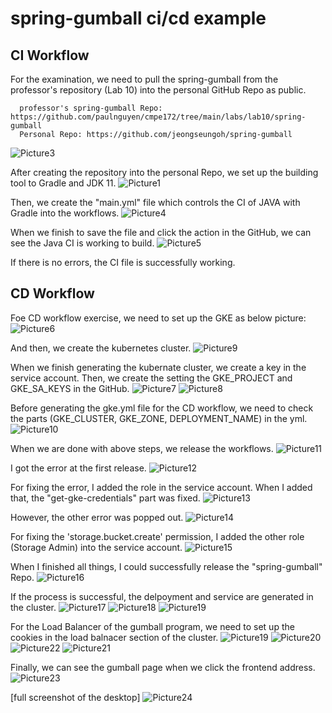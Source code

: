 # spring-gumball ci/cd example


## CI Workflow

For the examination, we need to pull the spring-gumball from the professor's repository (Lab 10) into the personal GitHub Repo as public.
      
      professor's spring-gumball Repo: https://github.com/paulnguyen/cmpe172/tree/main/labs/lab10/spring-gumball
      Personal Repo: https://github.com/jeongseungoh/spring-gumball
   
![Picture3](https://user-images.githubusercontent.com/75586376/168411286-cebd0b66-be90-410e-9f1c-256debdd92d9.jpg)

After creating the repository into the personal Repo, we set up the building tool to Gradle and JDK 11. 
![Picture1](https://user-images.githubusercontent.com/75586376/168411275-530c6fb1-6b6f-4921-b287-8ad22b625998.jpg)

Then, we create the "main.yml" file which controls the CI of JAVA with Gradle into the workflows.
![Picture4](https://user-images.githubusercontent.com/75586376/168411325-81235c6b-3201-41b2-8b35-0ec5184bede5.jpg)

When we finish to save the file and click the action in the GitHub, we can see the Java CI is working to build.
![Picture5](https://user-images.githubusercontent.com/75586376/168411401-99d5996b-63c4-4bd4-8c3b-5b0231dce8f6.jpg)

If there is no errors, the CI file is successfully working.


## CD Workflow

Foe CD workflow exercise, we need to set up the GKE as below picture:
![Picture6](https://user-images.githubusercontent.com/75586376/168411473-5907e35c-ff8d-4a18-96ef-f3934b9e1dd8.jpg)

And then, we create the kubernetes cluster.
![Picture9](https://user-images.githubusercontent.com/75586376/168411496-3a0ea68d-764e-4f5a-8ed6-75592761fa4c.jpg)

When we finish generating the kubernate cluster, we create a key in the service account. Then, we create the setting the GKE_PROJECT and GKE_SA_KEYS in the GitHub.
![Picture7](https://user-images.githubusercontent.com/75586376/168411872-1d1ffd25-f6df-4432-ac64-96170a47021f.jpg)
![Picture8](https://user-images.githubusercontent.com/75586376/168411933-f3b67655-accc-4492-9fd0-6dcc37fc413c.jpg)

Before generating the gke.yml file for the CD workflow, we need to check the parts (GKE_CLUSTER, GKE_ZONE, DEPLOYMENT_NAME) in the yml.
![Picture10](https://user-images.githubusercontent.com/75586376/168412567-18dcb65a-6a48-445c-a909-7be0dc538aec.jpg)

When we  are done with above steps, we release the workflows.
![Picture11](https://user-images.githubusercontent.com/75586376/168412774-ec2b7194-fa83-49e8-96aa-5263911e28e2.jpg)

I got the error at the first release.
![Picture12](https://user-images.githubusercontent.com/75586376/168412853-d6ef4f2c-b4b1-480d-9e92-17dc8af81eee.jpg)

For fixing the error, I added the role in the service account. When I added that, the "get-gke-credentials" part was fixed.
![Picture13](https://user-images.githubusercontent.com/75586376/168412925-78222cb0-d34b-4726-82a2-bea6ab47a67b.jpg)

However, the other error was popped out.
![Picture14](https://user-images.githubusercontent.com/75586376/168412966-62bd9962-34c1-4358-8102-7db2265be379.jpg)

For fixing the 'storage.bucket.create' permission, I added the other role (Storage Admin) into the service account.
![Picture15](https://user-images.githubusercontent.com/75586376/168413025-9b02519a-0f2a-4332-a385-acdf3fddee2a.jpg)

When I finished all things, I could successfully release the "spring-gumball" Repo.
![Picture16](https://user-images.githubusercontent.com/75586376/168413082-25a487da-0f46-4c29-9c16-0c911f402a1c.jpg)

If the process is successful, the delpoyment and service are generated in the cluster.
![Picture17](https://user-images.githubusercontent.com/75586376/168413124-6d22ddfd-7305-4490-a5c8-9284a7963750.jpg)
![Picture18](https://user-images.githubusercontent.com/75586376/168413126-cc61a62c-e95b-4236-a2d9-80aab2418387.jpg)
![Picture19](https://user-images.githubusercontent.com/75586376/168413128-8834301d-6991-47f2-88eb-f0493a827d9b.jpg)

For the Load Balancer of the gumball program, we need to set up the cookies in the load balnacer section of the cluster.
![Picture19](https://user-images.githubusercontent.com/75586376/168413157-35de1b9d-b796-479c-9d0c-e94635993a86.jpg)
![Picture20](https://user-images.githubusercontent.com/75586376/168413159-2a1066b4-28fe-4b05-b8d9-598c03cb36f5.jpg)
![Picture22](https://user-images.githubusercontent.com/75586376/168413161-ae899dab-22ce-488e-ae85-04147db2db81.jpg)
![Picture21](https://user-images.githubusercontent.com/75586376/168413160-77edbf2d-1398-4b91-81ed-803f87ac3661.jpg)

Finally, we can see the gumball page when we click the frontend address.
![Picture23](https://user-images.githubusercontent.com/75586376/168413185-ec52d3cf-0867-4ffa-bcd1-f30f6991eb95.jpg)


[full screenshot of the desktop]
![Picture24](https://user-images.githubusercontent.com/75586376/168413191-049c64ff-3cd8-44c4-a7e9-a316c47358c5.jpg)
